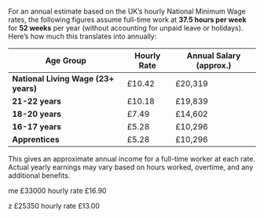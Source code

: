 For an annual estimate based on the UK’s hourly National Minimum Wage rates, the following figures assume full-time work at **37.5 hours per week** for **52 weeks** per year (without accounting for unpaid leave or holidays). Here’s how much this translates into annually:

| Age Group                     | Hourly Rate | Annual Salary (approx.) |
|-------------------------------|-------------|-------------------------|
| **National Living Wage (23+ years)** | £10.42      | £20,319                |
| **21-22 years**               | £10.18      | £19,839                |
| **18-20 years**               | £7.49       | £14,602                |
| **16-17 years**               | £5.28       | £10,296                |
| **Apprentices**               | £5.28       | £10,296                |

This gives an approximate annual income for a full-time worker at each rate. Actual yearly earnings may vary based on hours worked, overtime, and any additional benefits.

me £33000 hourly rate £16.90

z  £25350 hourly rate £13.00
